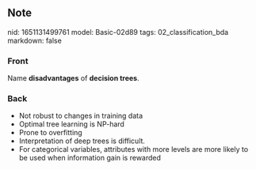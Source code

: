## Note
nid: 1651131499761
model: Basic-02d89
tags: 02_classification_bda
markdown: false

### Front
Name <b>disadvantages</b> of <b>decision trees</b>.

### Back
<ul>
  <li>Not robust to changes in training data
  <li>Optimal tree learning is NP-hard
  <li>Prone to overfitting
  <li>Interpretation of deep trees is difficult.
  <li>For categorical variables, attributes with more levels are
  more likely to be used when information gain is rewarded
</ul>
